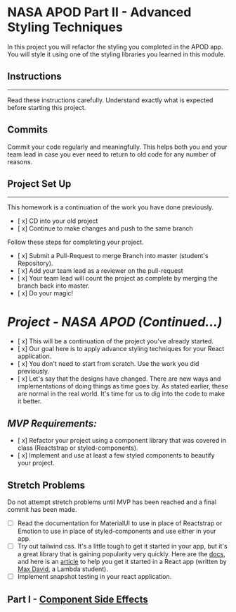 
# NASA APOD Part II - Advanced Styling Techniques
In this project you will refactor the styling you completed in the APOD app. You will style it using one of the styling libraries you learned in this module.

## Instructions

---

Read these instructions carefully. Understand exactly what is expected before starting this project.

## Commits

Commit your code regularly and meaningfully. This helps both you and your team lead in case you ever need to return to old code for any number of reasons.


## Project Set Up

---

This homework is a continuation of the work you have done previously.

- [ x] CD into your old project
- [ x] Continue to make changes and push to the same branch


Follow these steps for completing your project.

- [ x] Submit a Pull-Request to merge Branch into master (student's Repository).
- [ x] Add your team lead as a reviewer on the pull-request
- [ x] Your team lead will count the project as complete by merging the branch back into master.
- [ x] Do your magic!

# _Project - NASA APOD (Continued...)_

- [ x] This will be a continuation of the project you've already started.
- [ x] Our goal here is to apply advance styling techniques for your React application.
- [ x] You don't need to start from scratch. Use the work you did previously.
- [ x] Let's say that the designs have changed. There are new ways and implementations of doing things as time goes by. As stated earlier, these are normal in the real world. It's time for us to dig into the code to make it better.


## _MVP Requirements:_

- [ x] Refactor your project using a component library that was covered in class (Reactstrap or styled-components).
- [ x] Implement and use at least a few styled components to beautify your project.


## Stretch Problems

Do not attempt stretch problems until MVP has been reached and a final commit has been made.

- [ ] Read the documentation for MaterialUI to use in place of Reactstrap or Emotion to use in place of styled-components and use either in your app.
- [ ] Try out tailwind css. It's a little tough to get it started in your app, but it's a great library that is gaining popularity very quickly. Here are the [docs](https://tailwindcss.com/), and here is an [article](https://medium.com/@pipecork/using-tailwind-in-react-quickstart-4b06c10317b5) to help you get it started in a React app (written by [Max David](https://medium.com/@pipecork), a Lambda student).
- [ ] Implement snapshot testing in your react application.
 
## Part I - [Component Side Effects](README.md)

